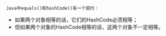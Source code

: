 ```
Java中equals()和hashCode()有一个契约：
```
- 如果两个对象相等的话，它们的HashCode必须相等；
- 但如果两个对象的HashCode相等的话，这两个对象不一定相等。
